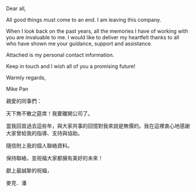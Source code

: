 Dear all,

All good things must come to an end. I am leaving this company.

When I look back on the past years, all the memories I have of working
with you are invaluable to me. I would like to deliver my heartfelt
thanks to all who have shown me your guidance, support and assistance.

Attached is my personal contact information.

Keep in touch and I wish all of you a promising future!

Warmly regards,

Mike Pan

親愛的同事們：

天下無不散之筵席！我要離開公司了。

當我回首過去這些年，與大家共事的回憶對我來說是無價的。我在這裡衷心地感謝大家曾給我的指導、支持與協助。

隨信附上我的個人聯絡資料。

保持聯絡，並祝福大家都擁有美好的未來！

獻上最誠摯的祝福，

麥克．潘
